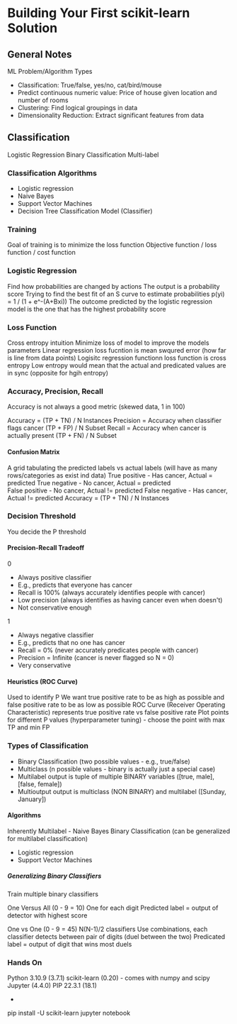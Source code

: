 # Building Your First scikit-learn Solution

## General Notes

ML Problem/Algorithm Types

- Classification: True/false, yes/no, cat/bird/mouse
- Predict continuous numeric value: Price of house given location and number of rooms
- Clustering: Find logical groupings in data
- Dimensionality Reduction: Extract significant features from data

## Classification

Logistic Regression
Binary Classification
Multi-label

### Classification Algorithms

- Logistic regression
- Naive Bayes
- Support Vector Machines
- Decision Tree
  Classification Model (Classifier)

### Training

Goal of training is to minimize the loss function
Objective function / loss function / cost function

### Logistic Regression

Find how probabilities are changed by actions
The output is a probability score
Trying to find the best fit of an S curve to estimate probabilities p(yi) = 1 / (1 + e^-(A+Bxi))
The outcome predicted by the logistic regression model is the one that has the highest probability score

### Loss Function

Cross entropy intuition
Minimize loss of model to improve the models parameters
Linear regression loss fucntion is mean swqured error (how far is line from data points)
Logisitc regression functionn loss function is cross entropy
Low entropy would mean that the actual and predicated values are in sync (opposite for hgih entropy)

### Accuracy, Precision, Recall

Accuracy is not always a good metric (skewed data, 1 in 100)

Accuracy = (TP + TN) / N Instances
Precision = Accuracy when classifier flags cancer (TP + FP) / N Subset
Recall = Accuracy when cancer is actually present (TP + FN) / N Subset

#### Confusion Matrix

A grid tabulating the predicted labels vs actual labels (will have as many rows/categories as exist ind data)
True positive - Has cancer, Actual = predicted
True negative - No cancer, Actual = predicted  
False positive - No cancer, Actual != predicted
False negative - Has cancer, Actual != predicted
Accuracy = (TP + TN) / N Instances

### Decision Threshold

You decide the P threshold

#### Precision-Recall Tradeoff

0

- Always positive classifier
- E.g., predicts that everyone has cancer
- Recall is 100% (always accurately identifies people with cancer)
- Low precision (always identifies as having cancer even when doesn't)
- Not conservative enough

1

- Always negative classifier
- E.g., predicts that no one has cancer
- Recall = 0% (never accurately predicates people with cancer)
- Precision = Infinite (cancer is never flagged so N = 0)
- Very conservative

#### Heuristics (ROC Curve)

Used to identify P
We want true positive rate to be as high as possible and false positive rate to be as low as possible
ROC Curve (Receiver Operating Characteristic) represents true positive rate vs false positive rate
Plot points for different P values (hyperparameter tuning) - choose the point with max TP and min FP

### Types of Classification

- Binary Classification (two possible values - e.g., true/false)
- Multiclass (n possible values - binary is actually just a special case)
- Multilabel output is tuple of multiple BINARY variables ([true, male], [false, female])
- Multioutput output is multiclass (NON BINARY) and multilabel ([Sunday, January])

#### Algorithms

Inherently Multilabel - Naive Bayes
Binary Classification (can be generalized for multilabel classification)

- Logistic regression
- Support Vector Machines

##### Generalizing Binary Classifiers

Train multiple binary classifiers

One Versus All
(0 - 9 = 10)
One for each digit
Predicted label = output of detector with highest score

One vs One
(0 - 9 = 45)
N(N-1)/2 classifiers
Use combinations, each classifier detects between pair of digits (duel between the two)
Predicated label = output of digit that wins most duels

### Hands On

Python 3.10.9 (3.7.1)
scikit-learn (0.20) - comes with numpy and scipy
Jupyter (4.4.0)
PIP 22.3.1 (18.1)

-

pip install -U scikit-learn
jupyter notebook

